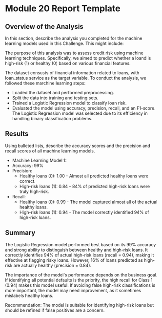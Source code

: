 # Module 20 Report Template

## Overview of the Analysis

In this section, describe the analysis you completed for the machine learning models used in this Challenge. This might include:

The purpose of this analysis was to assess credit risk using machine learning techniques. Specifically, we aimed to predict whether a loand is high-risk (1) or healthy (0) based on various financial features.

The dataset consusts of financial information related to loans, with loan_status service as the target variable.
To conduct the analysis, we followed these marchine learning steps:
* Loaded the dataset and performed preprocessing.
* Split the data into training and testing sets.
* Trained a Logistic Regression model to classify loan risk.
* Evaluated the model using accuracy, precision, recall, and an F1-score.
The Logistic Regression model was selected due to its efficiency in handling binary classification problems.

## Results

Using bulleted lists, describe the accuracy scores and the precision and recall scores of all machine learning models.

* Machine Learning Model 1:
* Accuracy: 99%
* Precision:
    * Healthy loans (0): 1.00 - Almost all predicted healthy loans were correct.
    * High-risk loans (1): 0.84 - 84% of predicted high-risk loans were truly high-risk.
* Recall:
    * Healthy loans (0): 0.99 - The model captured almost all of the actual healthy loans.
    * High-risk loans (1): 0.94 - The model correctly identified 94% of high-risk loans.


## Summary

The Logistic Regression model performed best based on its 99% accuracy and strong ability to distinguish between healthy and high-risk loans. It correctly identifies 94% of actual high-risk loans (recall = 0.94), making it effective at flagging risky loans. However, 16% of loans predicted as high-risk are actually healthy (precision = 0.84).

The importance of the model's performance depends on the business goal. If identifying all potential defaults is the priority, the high recall for Class 1 (0.94) makes this model useful. If avoiding false high-risk classifications is more important, the model may need improvement, as it sometimes mislabels healthy loans.

Recommendation: The model is suitable for identifying high-risk loans but should be refined if false positives are a concern.
